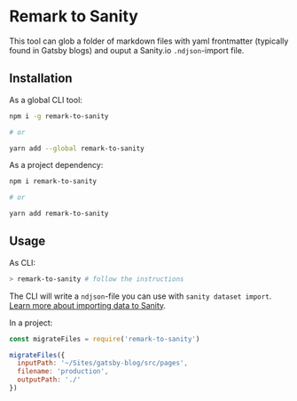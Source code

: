 # Remark to Sanity

This tool can glob a folder of markdown files with yaml frontmatter (typically found in Gatsby blogs) and ouput a Sanity.io `.ndjson`-import file.


## Installation

As a global CLI tool:

```sh
npm i -g remark-to-sanity

# or

yarn add --global remark-to-sanity
```

As a project dependency:

```sh
npm i remark-to-sanity

# or

yarn add remark-to-sanity
```




## Usage

As CLI:
```sh
> remark-to-sanity # follow the instructions
```

The CLI will write a `ndjson`-file you can use with `sanity dataset import`. [Learn more about importing data to Sanity](https://www.sanity.io/docs/data-store/importing-data).

In a project:
```js
const migrateFiles = require('remark-to-sanity')

migrateFiles({
  inputPath: '~/Sites/gatsby-blog/src/pages',
  filename: 'production',
  outputPath: './'
})
```
